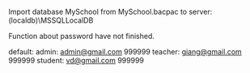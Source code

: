 Import database MySchool from MySchool.bacpac to server: (localdb)\MSSQLLocalDB

Function about password have not finished.


default:
admin:      admin@gmail.com      999999
teacher:    giang@gmail.com    999999
student:    vd@gmail.com       999999